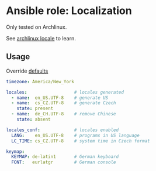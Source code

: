 # Ansible role: Localization

Only tested on Archlinux.

See [archlinux locale](https://wiki.archlinux.org/title/Locale) to learn.

## Usage
Override [defaults](https://github.com/lunics/ansible_role_localization/blob/main/defaults/main.yml)
```yaml
timezone: America/New_York

locales:                  # locales generated
  - name:  en_US.UTF-8    # generate US
  - name:  cs_CZ.UTF-8    # generate Czech
    state: present
  - name:  de_CH.UTF-8    # remove Chinese
    state: absent

locales_conf:             # locales enabled
  LANG:    en_US.UTF-8    # programs in US language
  LC_TIME: cs_CZ.UTF-8    # system time in Czech format

keymap:
  KEYMAP: de-latin1       # German keyboard
  FONT:   eurlatgr        # German console
```
